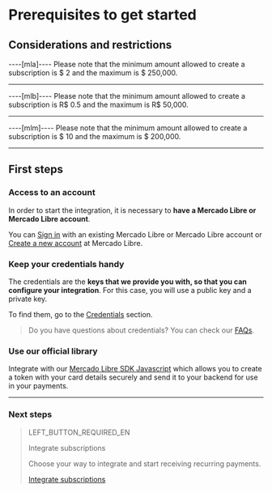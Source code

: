 # Prerequisites to get started

## Considerations and restrictions

----[mla]----
Please note that the minimum amount allowed to create a subscription is $ 2 and the maximum is $ 250,000.

------------

----[mlb]----
Please note that the minimum amount allowed to create a subscription is R$ 0.5 and the maximum is R$ 50,000.

------------

----[mlm]----
Please note that the minimum amount allowed to create a subscription is $ 10 and the maximum is $ 200,000.

------------

## First steps

### Access to an account
In order to start the integration, it is necessary to **have a Mercado Libre or Mercado Libre account**.

You can [Sign in](https://www.mercadolibre.com/jms/[FAKER][GLOBALIZE][SITE_ID]/lgz/login?platform_id=mp&go=https://www.mercadopago[FAKER][URL][DOMAIN]/developers/en/guides/online-payments/subscriptions/previous-requirements) with an existing Mercado Libre or Mercado Libre account or [Create a new account](https://www.mercadopago[FAKER][URL][DOMAIN]) at Mercado Libre.

### Keep your credentials handy

The credentials are the **keys that we provide you with, so that you can configure your integration**. For this case, you will use a public key and a private key.

To find them, go to the [Credentials](https://www.mercadopago[FAKER][URL][DOMAIN]/developer/panel/credentials) section.

>Do you have questions about credentials? You can check our [FAQs](https://www.mercadopago[FAKER][URL][DOMAIN]/developers/es/guides/resources/faqs/credentials).


### Use our official library

Integrate with our [Mercado Libre SDK Javascript](https://www.mercadopago[FAKER][URL][DOMAIN]/developers/es/guides/sdks) which allows you to create a token with your card details securely and send it to your backend for use in your payments. 


------------
### Next steps
> LEFT_BUTTON_REQUIRED_EN
>
> Integrate subscriptions
>
> Choose your way to integrate and start receiving recurring payments.
>
> [Integrate subscriptions](https://www.mercadopago[FAKER][URL][DOMAIN]/developers/en/guides/online-payments/subscriptions/integration)
